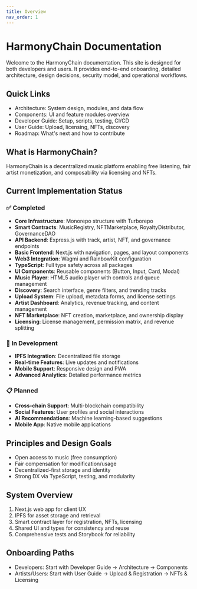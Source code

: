 ```yaml
---
title: Overview
nav_order: 1
---
```


# HarmonyChain Documentation

Welcome to the HarmonyChain documentation. This site is designed for both developers and users. It provides end-to-end onboarding, detailed architecture, design decisions, security model, and operational workflows.

## Quick Links
- Architecture: System design, modules, and data flow
- Components: UI and feature modules overview
- Developer Guide: Setup, scripts, testing, CI/CD
- User Guide: Upload, licensing, NFTs, discovery
- Roadmap: What's next and how to contribute

## What is HarmonyChain?
HarmonyChain is a decentralized music platform enabling free listening, fair artist monetization, and composability via licensing and NFTs.

## Current Implementation Status

### ✅ Completed
- **Core Infrastructure**: Monorepo structure with Turborepo
- **Smart Contracts**: MusicRegistry, NFTMarketplace, RoyaltyDistributor, GovernanceDAO
- **API Backend**: Express.js with track, artist, NFT, and governance endpoints
- **Basic Frontend**: Next.js with navigation, pages, and layout components
- **Web3 Integration**: Wagmi and RainbowKit configuration
- **TypeScript**: Full type safety across all packages
- **UI Components**: Reusable components (Button, Input, Card, Modal)
- **Music Player**: HTML5 audio player with controls and queue management
- **Discovery**: Search interface, genre filters, and trending tracks
- **Upload System**: File upload, metadata forms, and license settings
- **Artist Dashboard**: Analytics, revenue tracking, and content management
- **NFT Marketplace**: NFT creation, marketplace, and ownership display
- **Licensing**: License management, permission matrix, and revenue splitting

### 🚧 In Development
- **IPFS Integration**: Decentralized file storage
- **Real-time Features**: Live updates and notifications
- **Mobile Support**: Responsive design and PWA
- **Advanced Analytics**: Detailed performance metrics

### 📋 Planned
- **Cross-chain Support**: Multi-blockchain compatibility
- **Social Features**: User profiles and social interactions
- **AI Recommendations**: Machine learning-based suggestions
- **Mobile App**: Native mobile applications

## Principles and Design Goals
- Open access to music (free consumption)
- Fair compensation for modification/usage
- Decentralized-first storage and identity
- Strong DX via TypeScript, testing, and modularity

## System Overview
1. Next.js web app for client UX
2. IPFS for asset storage and retrieval
3. Smart contract layer for registration, NFTs, licensing
4. Shared UI and types for consistency and reuse
5. Comprehensive tests and Storybook for reliability

## Onboarding Paths
- Developers: Start with Developer Guide → Architecture → Components
- Artists/Users: Start with User Guide → Upload & Registration → NFTs & Licensing



